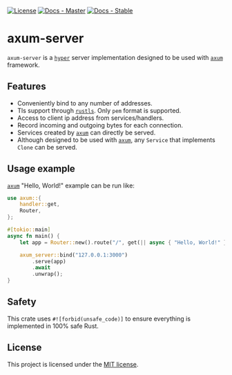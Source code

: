 [![License](https://img.shields.io/crates/l/axum-server)](https://choosealicense.com/licenses/mit/)
[![Docs - Master](https://img.shields.io/badge/docs-master-blue)](https://programatik29.github.io/axum-server/docs/axum_server/)
[![Docs - Stable](https://img.shields.io/crates/v/axum-server?color=blue&label=docs)](https://docs.rs/axum-server/)

# axum-server

`axum-server` is a [`hyper`] server implementation designed to be used with [`axum`] framework.

## Features

- Conveniently bind to any number of addresses.
- Tls support through [`rustls`]. Only `pem` format is supported.
- Access to client ip address from services/handlers.
- Record incoming and outgoing bytes for each connection.
- Services created by [`axum`] can directly be served.
- Although designed to be used with [`axum`], any `Service` that implements `Clone` can be served.

## Usage example

[`axum`] "Hello, World!" example can be run like:

```rust
use axum::{
    handler::get,
    Router,
};

#[tokio::main]
async fn main() {
    let app = Router::new().route("/", get(|| async { "Hello, World!" }));

    axum_server::bind("127.0.0.1:3000")
        .serve(app)
        .await
        .unwrap();
}
```

## Safety

This crate uses `#![forbid(unsafe_code)]` to ensure everything is implemented in 100% safe Rust.

## License

This project is licensed under the [MIT license](LICENSE).

[`hyper`]: https://github.com/hyperium/hyper
[`axum`]: https://github.com/tokio-rs/axum
[`rustls`]: https://github.com/rustls/rustls
